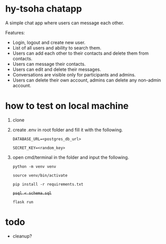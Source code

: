 # hy-tsoha chatapp

A simple chat app where users can message each other.

Features:
* Login, logout and create new user.
* List of all users and ability to search them.
* Users can add each other to their contacts and delete them from contacts.
* Users can message their contacts.
* Users can edit and delete their messages.
* Conversations are visible only for participants and admins.
* Users can delete their own account, admins can delete any non-admin account.

# how to test on local machine

1. clone
2. create .env in root folder and fill it with the following.

    `DATABASE_URL=<postgres_db_url>`

    `SECRET_KEY=<random_key>`

3. open cmd/terminal in the folder and input the following.

    `python -m venv venv`

    `source venv/bin/activate`

    `pip install -r requirements.txt`

    ~~`psql < schema.sql`~~

    `flask run`

# todo

* cleanup?